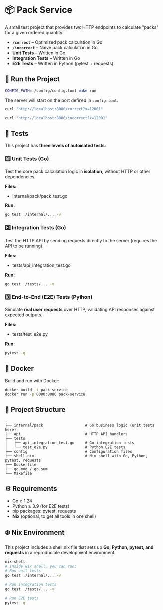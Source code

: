 # 📦 Pack Service

A small test project that provides two HTTP endpoints to calculate "packs" for a given ordered quantity.

- **`/correct`** – Optimized pack calculation in Go
- **`/incorrect`** – Naive pack calculation in Go
- **Unit Tests** – Written in Go
- **Integration Tests** – Written in Go
- **E2E Tests** – Written in Python (pytest + requests)


## 🚀 Run the Project

```bash
CONFIG_PATH=./config/config.toml make run
```

The server will start on the port defined in `config.toml`.

```bash
curl "http://localhost:8080/correct?x=12001"

curl "http://localhost:8080/incorrect?x=12001"
```


## 🧪 Tests

This project has **three levels of automated tests**:

### 1️⃣ Unit Tests (Go)  
Test the core pack calculation logic **in isolation**, without HTTP or other dependencies.

**Files:**  
- internal/pack/pack_test.go  

**Run:**  
```bash
go test ./internal/... -v
```

### 2️⃣ Integration Tests (Go)  
Test the HTTP API by sending requests directly to the server (requires the API to be running).

**Files:**  
- tests/api_integration_test.go

**Run:**  
```bash
go test ./tests/... -v
```

### 3️⃣ End-to-End (E2E) Tests (Python)  
Simulate **real user requests** over HTTP, validating API responses against expected outputs.

**Files:**  
- tests/test_e2e.py 

**Run:**  
```bash
pytest -q
```


## 🐳 Docker

Build and run with Docker:
```bash
docker build -t pack-service .
docker run -p 8080:8080 pack-service
```


## 📂 Project Structure

```
.
├── internal/pack                   # Go business logic (unit tests here)
├── api                             # HTTP API handlers
├── tests
│   ├── api_integration_test.go     # Go integration tests
│   └── test_e2e.py                 # Python E2E tests
├── config                          # Configuration files
├── shell.nix                       # Nix shell with Go, Python, pytest, requests
├── Dockerfile
├── go.mod / go.sum
└── Makefile
```


## ⚙️ Requirements

- Go ≥ 1.24  
- Python ≥ 3.9 (for E2E tests)  
- pip packages: pytest, requests  
- **Nix** (optional, to get all tools in one shell)


## ❄️ Nix Environment

This project includes a shell.nix file that sets up **Go, Python, pytest, and requests** in a reproducible development environment.

```bash
nix-shell
# Inside Nix shell, you can run:
# Run unit tests
go test ./internal/... -v

# Run integration tests
go test ./tests/... -v

# Run E2E tests
pytest -q

```